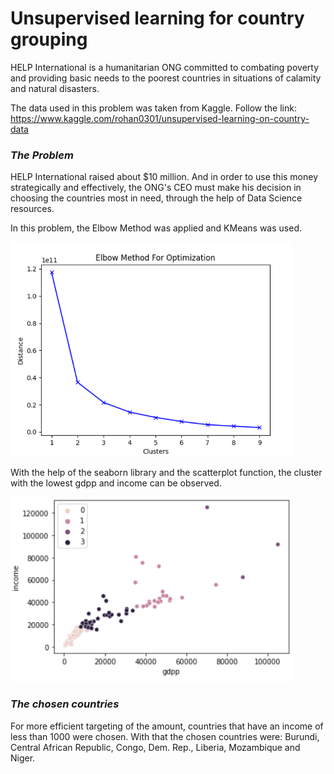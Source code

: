 # Unsupervised learning for country grouping

HELP International is a humanitarian ONG committed to combating poverty and providing basic needs to the poorest countries in situations of calamity and natural disasters.

The data used in this problem was taken from Kaggle. Follow the link: https://www.kaggle.com/rohan0301/unsupervised-learning-on-country-data

### _The Problem_

HELP International raised about $10 million. And in order to use this money strategically and effectively, the ONG's CEO must make his decision in choosing the countries most in need, through the help of Data Science resources.

In this problem, the Elbow Method was applied and KMeans was used.

<img src = "Graphics/ElbowMethod.png" width = "450">

With the help of the seaborn library and the scatterplot function, the cluster with the lowest gdpp and income can be observed.

<img src = "Graphics/scatterplot.png" width = "450">

### _The chosen countries_

For more efficient targeting of the amount, countries that have an income of less than 1000 were chosen. With that the chosen countries were: Burundi, Central African Republic, Congo, Dem. Rep., Liberia, Mozambique and Niger.